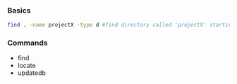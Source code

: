 ### Basics

```bash
find . -name projectX -type d #find directory called 'projectX' starting from current directory
```

### Commands

- find
- locate
- updatedb
